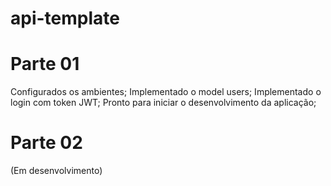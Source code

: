 # api-template

# Parte 01
Configurados os ambientes;
Implementado o model users;
Implementado o login com token JWT;
Pronto para iniciar o desenvolvimento da aplicação;

# Parte 02
(Em desenvolvimento)

